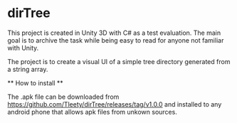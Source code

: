 
# dirTree

This project is created in Unity 3D with C# as a test evaluation.
The main goal is to archive the task while being easy to read for anyone not familiar with Unity.

The project is to create a visual UI of a simple tree directory generated from a string array.

** How to install **

The .apk file can be downloaded from https://github.com/Tleety/dirTree/releases/tag/v1.0.0 and 
installed to any android phone that allows apk files from unkown sources.

